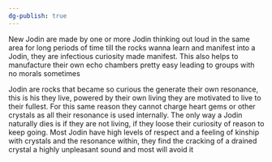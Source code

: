 ```yaml
---
dg-publish: true
---
```

New Jodin are made by one or more Jodin thinking out loud in the same area for long periods of time till the rocks wanna learn and manifest into a Jodin, they are infectious curiosity made manifest. This also helps to manufacture their own echo chambers pretty easy leading to groups with no morals sometimes 

Jodin are rocks that became so curious the generate their own resonance, this is his they live, powered by their own living they are motivated to live to their fullest. For this same reason they cannot charge heart gems or other crystals as all their resonance is used internally. 
The only way a Jodin naturally dies is if they are not living, if they loose their curiosity of reason to keep going. 
Most Jodin have high levels of respect and a feeling of kinship with crystals and the resonance within, they find the cracking of a drained crystal a highly unpleasant sound and most will avoid it